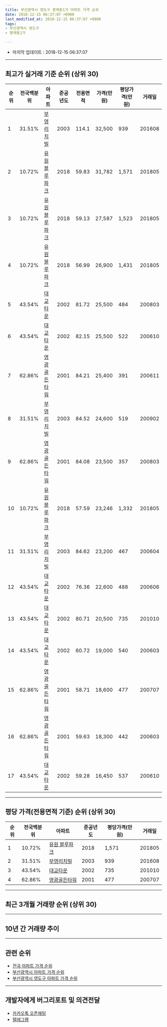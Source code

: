 ```yaml
---
title: 부산광역시 영도구 봉래동1가 아파트 가격 순위
date: 2018-12-15 06:37:07 +0900
last_modified_at: 2018-12-15 06:37:07 +0900
tags:
- 부산광역시 영도구
- 봉래동1가

---
```


* 마지막 업데이트 : 2018-12-15 06:37:07

---

## 최고가 실거래 기준 순위 (상위 30)


|순위|전국백분위|아파트|준공년도|전용면적|가격(만원)|평당가격(만원)|거래일|
|---|---|---|---|---|---|---|---|
|1|31.51%|[부영리치빌](https://search.naver.com/search.naver?query=%EB%B6%80%EC%82%B0%EA%B4%91%EC%97%AD%EC%8B%9C+%EC%98%81%EB%8F%84%EA%B5%AC+%EB%B4%89%EB%9E%98%EB%8F%991%EA%B0%80+%EB%B6%80%EC%98%81%EB%A6%AC%EC%B9%98%EB%B9%8C)|2003|114.1|32,500|939|201608|
|2|10.72%|[유원 블루파크](https://search.naver.com/search.naver?query=%EB%B6%80%EC%82%B0%EA%B4%91%EC%97%AD%EC%8B%9C+%EC%98%81%EB%8F%84%EA%B5%AC+%EB%B4%89%EB%9E%98%EB%8F%991%EA%B0%80+%EC%9C%A0%EC%9B%90+%EB%B8%94%EB%A3%A8%ED%8C%8C%ED%81%AC)|2018|59.83|31,782|1,571|201805|
|3|10.72%|[유원 블루파크](https://search.naver.com/search.naver?query=%EB%B6%80%EC%82%B0%EA%B4%91%EC%97%AD%EC%8B%9C+%EC%98%81%EB%8F%84%EA%B5%AC+%EB%B4%89%EB%9E%98%EB%8F%991%EA%B0%80+%EC%9C%A0%EC%9B%90+%EB%B8%94%EB%A3%A8%ED%8C%8C%ED%81%AC)|2018|59.13|27,587|1,523|201805|
|4|10.72%|[유원 블루파크](https://search.naver.com/search.naver?query=%EB%B6%80%EC%82%B0%EA%B4%91%EC%97%AD%EC%8B%9C+%EC%98%81%EB%8F%84%EA%B5%AC+%EB%B4%89%EB%9E%98%EB%8F%991%EA%B0%80+%EC%9C%A0%EC%9B%90+%EB%B8%94%EB%A3%A8%ED%8C%8C%ED%81%AC)|2018|56.99|26,900|1,431|201805|
|5|43.54%|[대교타운](https://search.naver.com/search.naver?query=%EB%B6%80%EC%82%B0%EA%B4%91%EC%97%AD%EC%8B%9C+%EC%98%81%EB%8F%84%EA%B5%AC+%EB%B4%89%EB%9E%98%EB%8F%991%EA%B0%80+%EB%8C%80%EA%B5%90%ED%83%80%EC%9A%B4)|2002|81.72|25,500|484|200803|
|6|43.54%|[대교타운](https://search.naver.com/search.naver?query=%EB%B6%80%EC%82%B0%EA%B4%91%EC%97%AD%EC%8B%9C+%EC%98%81%EB%8F%84%EA%B5%AC+%EB%B4%89%EB%9E%98%EB%8F%991%EA%B0%80+%EB%8C%80%EA%B5%90%ED%83%80%EC%9A%B4)|2002|82.15|25,500|522|200610|
|7|62.86%|[영광골든타워](https://search.naver.com/search.naver?query=%EB%B6%80%EC%82%B0%EA%B4%91%EC%97%AD%EC%8B%9C+%EC%98%81%EB%8F%84%EA%B5%AC+%EB%B4%89%EB%9E%98%EB%8F%991%EA%B0%80+%EC%98%81%EA%B4%91%EA%B3%A8%EB%93%A0%ED%83%80%EC%9B%8C)|2001|84.21|25,400|391|200611|
|8|31.51%|[부영리치빌](https://search.naver.com/search.naver?query=%EB%B6%80%EC%82%B0%EA%B4%91%EC%97%AD%EC%8B%9C+%EC%98%81%EB%8F%84%EA%B5%AC+%EB%B4%89%EB%9E%98%EB%8F%991%EA%B0%80+%EB%B6%80%EC%98%81%EB%A6%AC%EC%B9%98%EB%B9%8C)|2003|84.52|24,600|519|200902|
|9|62.86%|[영광골든타워](https://search.naver.com/search.naver?query=%EB%B6%80%EC%82%B0%EA%B4%91%EC%97%AD%EC%8B%9C+%EC%98%81%EB%8F%84%EA%B5%AC+%EB%B4%89%EB%9E%98%EB%8F%991%EA%B0%80+%EC%98%81%EA%B4%91%EA%B3%A8%EB%93%A0%ED%83%80%EC%9B%8C)|2001|84.08|23,500|357|200803|
|10|10.72%|[유원 블루파크](https://search.naver.com/search.naver?query=%EB%B6%80%EC%82%B0%EA%B4%91%EC%97%AD%EC%8B%9C+%EC%98%81%EB%8F%84%EA%B5%AC+%EB%B4%89%EB%9E%98%EB%8F%991%EA%B0%80+%EC%9C%A0%EC%9B%90+%EB%B8%94%EB%A3%A8%ED%8C%8C%ED%81%AC)|2018|57.59|23,246|1,332|201805|
|11|31.51%|[부영리치빌](https://search.naver.com/search.naver?query=%EB%B6%80%EC%82%B0%EA%B4%91%EC%97%AD%EC%8B%9C+%EC%98%81%EB%8F%84%EA%B5%AC+%EB%B4%89%EB%9E%98%EB%8F%991%EA%B0%80+%EB%B6%80%EC%98%81%EB%A6%AC%EC%B9%98%EB%B9%8C)|2003|84.62|23,200|467|200604|
|12|43.54%|[대교타운](https://search.naver.com/search.naver?query=%EB%B6%80%EC%82%B0%EA%B4%91%EC%97%AD%EC%8B%9C+%EC%98%81%EB%8F%84%EA%B5%AC+%EB%B4%89%EB%9E%98%EB%8F%991%EA%B0%80+%EB%8C%80%EA%B5%90%ED%83%80%EC%9A%B4)|2002|76.36|22,600|488|200606|
|13|43.54%|[대교타운](https://search.naver.com/search.naver?query=%EB%B6%80%EC%82%B0%EA%B4%91%EC%97%AD%EC%8B%9C+%EC%98%81%EB%8F%84%EA%B5%AC+%EB%B4%89%EB%9E%98%EB%8F%991%EA%B0%80+%EB%8C%80%EA%B5%90%ED%83%80%EC%9A%B4)|2002|80.71|20,500|735|201010|
|14|43.54%|[대교타운](https://search.naver.com/search.naver?query=%EB%B6%80%EC%82%B0%EA%B4%91%EC%97%AD%EC%8B%9C+%EC%98%81%EB%8F%84%EA%B5%AC+%EB%B4%89%EB%9E%98%EB%8F%991%EA%B0%80+%EB%8C%80%EA%B5%90%ED%83%80%EC%9A%B4)|2002|60.72|19,000|540|200603|
|15|62.86%|[영광골든타워](https://search.naver.com/search.naver?query=%EB%B6%80%EC%82%B0%EA%B4%91%EC%97%AD%EC%8B%9C+%EC%98%81%EB%8F%84%EA%B5%AC+%EB%B4%89%EB%9E%98%EB%8F%991%EA%B0%80+%EC%98%81%EA%B4%91%EA%B3%A8%EB%93%A0%ED%83%80%EC%9B%8C)|2001|58.71|18,600|477|200707|
|16|62.86%|[영광골든타워](https://search.naver.com/search.naver?query=%EB%B6%80%EC%82%B0%EA%B4%91%EC%97%AD%EC%8B%9C+%EC%98%81%EB%8F%84%EA%B5%AC+%EB%B4%89%EB%9E%98%EB%8F%991%EA%B0%80+%EC%98%81%EA%B4%91%EA%B3%A8%EB%93%A0%ED%83%80%EC%9B%8C)|2001|59.63|18,300|442|200603|
|17|43.54%|[대교타운](https://search.naver.com/search.naver?query=%EB%B6%80%EC%82%B0%EA%B4%91%EC%97%AD%EC%8B%9C+%EC%98%81%EB%8F%84%EA%B5%AC+%EB%B4%89%EB%9E%98%EB%8F%991%EA%B0%80+%EB%8C%80%EA%B5%90%ED%83%80%EC%9A%B4)|2002|59.28|16,450|537|200610|


---

## 평당 가격(전용면적 기준) 순위 (상위 30)


|순위|전국백분위|아파트|준공년도|평당가격(만원)|거래일|
|---|---|---|---|---|---|
|1|10.72%|[유원 블루파크](https://search.naver.com/search.naver?query=%EB%B6%80%EC%82%B0%EA%B4%91%EC%97%AD%EC%8B%9C+%EC%98%81%EB%8F%84%EA%B5%AC+%EB%B4%89%EB%9E%98%EB%8F%991%EA%B0%80+%EC%9C%A0%EC%9B%90+%EB%B8%94%EB%A3%A8%ED%8C%8C%ED%81%AC)|2018|1,571|201805|
|2|31.51%|[부영리치빌](https://search.naver.com/search.naver?query=%EB%B6%80%EC%82%B0%EA%B4%91%EC%97%AD%EC%8B%9C+%EC%98%81%EB%8F%84%EA%B5%AC+%EB%B4%89%EB%9E%98%EB%8F%991%EA%B0%80+%EB%B6%80%EC%98%81%EB%A6%AC%EC%B9%98%EB%B9%8C)|2003|939|201608|
|3|43.54%|[대교타운](https://search.naver.com/search.naver?query=%EB%B6%80%EC%82%B0%EA%B4%91%EC%97%AD%EC%8B%9C+%EC%98%81%EB%8F%84%EA%B5%AC+%EB%B4%89%EB%9E%98%EB%8F%991%EA%B0%80+%EB%8C%80%EA%B5%90%ED%83%80%EC%9A%B4)|2002|735|201010|
|4|62.86%|[영광골든타워](https://search.naver.com/search.naver?query=%EB%B6%80%EC%82%B0%EA%B4%91%EC%97%AD%EC%8B%9C+%EC%98%81%EB%8F%84%EA%B5%AC+%EB%B4%89%EB%9E%98%EB%8F%991%EA%B0%80+%EC%98%81%EA%B4%91%EA%B3%A8%EB%93%A0%ED%83%80%EC%9B%8C)|2001|477|200707|


---

## 최근 3개월 거래량 순위 (상위 30)


<div style="width:100%;">
    <canvas id="deal_count_ranking" height="250"></canvas>
</div>


<script>
new Chart(document.getElementById("deal_count_ranking"), {
    type: 'horizontalBar',
    data: {
        labels: ['영광골든타워'],
        datasets: [{
            label: '실거래 수',
            data: [2],
            borderColor: "rgba(255, 0, 128, 1)",
            backgroundColor: "rgba(255, 0, 128, 0.5)",
            fill: false,
        }]
    },
    options: {
        responsive: true,
        title: {
            display: true,
            text: '최근 3개월 거래량 순위'
        },
        tooltips: {
            mode: 'index',
            intersect: false,
            callbacks: {
                title: function(tooltipItems, data) {
                    return "실거래 수:";
                },
                label: function(tooltipItem, data) {
                    return data.labels[tooltipItem.index] + ": " + tooltipItem.xLabel;
                }
            }
        },
        hover: {
            mode: 'nearest',
            intersect: true
        },
        scales: {
            xAxes: [{
                display: true,
                scaleLabel: {
                    display: true,
                    labelString: '실거래 수'
                },
                ticks: {
                    suggestedMin: 0,
                }
            }],
            yAxes: [{
                display: true,
                ticks: {
                    autoSkip: false,
                    callback: function(value, index, values) {
                        if (value.length > 15)
                            return value.substr(0, 13) + "...";
                        else
                            return value;
                    }
                },
                scaleLabel: {
                    display: false,
                }
            }]
        }
    }
});

</script>


---

## 10년 간 거래량 추이


<div style="width:100%;">
    <canvas id="deal_progress" height="250"></canvas>
</div>

<script>
new Chart(document.getElementById("deal_progress"), {
    type: 'line',
    data: {
        labels: ['200812','200901','200902','200903','200904','200905','200906','200907','200908','200909','200910','200911','200912','201001','201002','201003','201004','201005','201006','201007','201008','201009','201010','201011','201012','201101','201102','201103','201104','201105','201106','201107','201108','201109','201110','201111','201112','201201','201202','201203','201204','201205','201206','201207','201208','201209','201210','201211','201212','201301','201302','201303','201304','201305','201306','201307','201308','201309','201310','201311','201312','201401','201402','201403','201404','201405','201406','201407','201408','201409','201410','201411','201412','201501','201502','201503','201504','201505','201506','201507','201508','201509','201510','201511','201512','201601','201602','201603','201604','201605','201606','201607','201608','201609','201610','201611','201612','201701','201702','201703','201704','201705','201706','201707','201708','201709','201710','201711','201712','201801','201802','201803','201804','201805','201806','201807','201808','201809','201810','201811','201812'],
        datasets: [{
            label: '실거래 수',
            pointRadius: 1,
            data: [0, 2, 2, 2, 1, 0, 1, 1, 1, 0, 0, 1, 0, 0, 2, 1, 2, 0, 0, 0, 0, 2, 4, 1, 0, 0, 0, 3, 1, 5, 1, 1, 1, 3, 1, 1, 0, 0, 2, 2, 1, 0, 0, 2, 2, 1, 1, 1, 0, 1, 1, 1, 1, 3, 1, 2, 1, 3, 0, 2, 2, 0, 0, 0, 0, 1, 0, 2, 2, 0, 0, 2, 0, 1, 1, 2, 1, 3, 2, 3, 2, 1, 2, 0, 2, 0, 2, 0, 1, 1, 0, 2, 1, 2, 1, 1, 1, 1, 1, 0, 1, 0, 1, 0, 1, 0, 0, 1, 0, 0, 2, 0, 0, 8, 1, 0, 0, 1, 2, 0, 0],
            borderColor: "rgba(255, 201, 14, 1)",
            backgroundColor: "rgba(255, 201, 14, 0.5)",
            fill: true,
        }]
    },
    options: {
        responsive: true,
        title: {
            display: true,
            text: '10년간 거래량 추이'
        },
        tooltips: {
            mode: 'index',
            intersect: false,
        },
        hover: {
            mode: 'nearest',
            intersect: true
        },
        scales: {
            xAxes: [{
                display: true,
                scaleLabel: {
                    display: true,
                    labelString: '년/월'
                }
            }],
            yAxes: [{
                display: true,
                ticks: {
                    suggestedMin: 0,
                },
                scaleLabel: {
                    display: true,
                    labelString: '실거래 수'
                }
            }]
        }
    }
});

</script>


---

## 관련 순위

- [전국 아파트 가격 순위](https://inasie.github.io/apt-ranking/전국)
- [부산광역시 아파트 가격 순위](https://inasie.github.io/apt-ranking/부산광역시)
- [부산광역시 영도구 아파트 가격 순위](https://inasie.github.io/apt-ranking/부산광역시-영도구)


---

## 개발자에게 버그리포트 및 의견전달

- [카카오톡 오픈채팅](https://open.kakao.com/o/gLJUAP4)
- [텔레그램](https://t.me/inasie)

